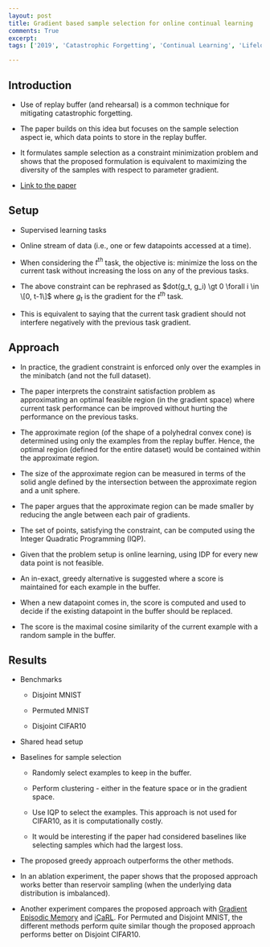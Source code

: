 ```yaml
---
layout: post
title: Gradient based sample selection for online continual learning
comments: True
excerpt: 
tags: ['2019', 'Catastrophic Forgetting', 'Continual Learning', 'Lifelong Learning', 'NeurIPS 2019', 'Replay Buffer', AI, CL, LL, NeurIPS]

---
```


## Introduction

* Use of replay buffer (and rehearsal) is a common technique for mitigating catastrophic forgetting.

* The paper builds on this idea but focuses on the sample selection aspect ie, which data points to store in the replay buffer.

* It formulates sample selection as a constraint minimization problem and shows that the proposed formulation is equivalent to maximizing the diversity of the samples with respect to parameter gradient.

* [Link to the paper](https://arxiv.org/abs/1903.08671)

## Setup

* Supervised learning tasks

* Online stream of data (i.e., one or few datapoints accessed at a time).

* When considering the $t^{th}$ task, the objective is: minimize the loss on the current task without increasing the loss on any of the previous tasks.

* The above constraint can be rephrased as $dot(g_t, g_i) \gt 0 \forall i \in \[0, t-1\]$ where $g_t$ is the gradient for the $t^{th}$ task.

* This is equivalent to saying that the current task gradient should not interfere negatively with the previous task gradient.

## Approach

* In practice, the gradient constraint is enforced only over the examples in the minibatch (and not the full dataset). 

* The paper interprets the constraint satisfaction problem as approximating an optimal feasible region (in the gradient space) where current task performance can be improved without hurting the performance on the previous tasks.

* The approximate region (of the shape of a polyhedral convex cone) is determined using only the examples from the replay buffer. Hence, the optimal region (defined for the entire dataset) would be contained within the approximate region. 

* The size of the approximate region can be measured in terms of the solid angle defined by the intersection between the approximate region and a unit sphere.

* The paper argues that the approximate region can be made smaller by reducing the angle between each pair of gradients.

* The set of points, satisfying the constraint, can be computed using the Integer Quadratic Programming (IQP).

* Given that the problem setup is online learning, using IDP for every new data point is not feasible.

* An in-exact, greedy alternative is suggested where a score is maintained for each example in the buffer.

* When a new datapoint comes in, the score is computed and used to decide if the existing datapoint in the buffer should be replaced.

* The score is the maximal cosine similarity of the current example with a random sample in the buffer.

## Results

* Benchmarks

    * Disjoint MNIST

    * Permuted MNIST

    * Disjoint CIFAR10

* Shared head setup 

* Baselines for sample selection

    * Randomly select examples to keep in the buffer.

    * Perform clustering - either in the feature space or in the gradient space.

    * Use IQP to select the examples. This approach is not used for CIFAR10, as it is computationally costly.

    * It would be interesting if the paper had considered baselines like selecting samples which had the largest loss.

* The proposed greedy approach outperforms the other methods.

* In an ablation experiment, the paper shows that the proposed approach works better than reservoir sampling (when the underlying data distribution is imbalanced).

* Another experiment compares the proposed approach with [Gradient Episodic Memory](https://papers.nips.cc/paper/7225-gradient-episodic-memory-for-continual-learning.pdf) and [iCaRL](https://arxiv.org/abs/1611.07725). For Permuted and Disjoint MNIST, the different methods perform quite similar though the proposed approach performs better on Disjoint CIFAR10.


